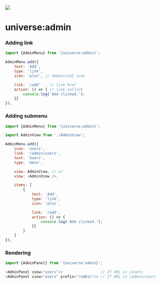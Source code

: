<a href="http://unicms.io"><img src="http://unicms.io/banners/standalone.png" /></a>

# universe:admin

### Adding link
```js
import {AdminMenu} from '{universe:admin}';

AdminMenu.add({
    text: 'Add',
    type: 'link',
    icon: 'plus', // SemanticUI icon

    link: '/add'    // link href
    action: () => { // link onClick
        console.log('Add clicked.');
    }}
});
```

### Adding submenu
```js
import {AdminMenu} from '{universe:admin}';

import AdminView from './AdminView';

AdminMenu.add({
    icon: 'users',
    link: '/admin/users',
    text: 'Users',
    type: 'menu',

    view: AdminView, // or
    view: <AdminView />,

    items: [
        {
            text: 'Add',
            type: 'link',
            icon: 'plus',

            link: '/add',
            action: () => {
                console.log('Add clicked.');
            }}
        }
    ]
});
```

### Rendering
```js
import {AdminPanel} from '{universe:admin}';

<AdminPanel view="users"/>                 // If URL is /users
<AdminPanel view="users" prefix="/admin"/> // If URL is /admin/users
```
